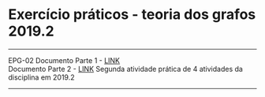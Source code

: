 # Exercício práticos - teoria dos grafos 2019.2

***
EPG-02
Documento Parte 1 - [LINK](https://docs.google.com/document/d/1mYLRim39kyIWhmLARMJGcse3oD-4tJuCScJ4j3MQGn8/edit)<br/>
Documento Parte 2 - [LINK](https://docs.google.com/document/d/1yMQiMIyArdD8Wds01HYROlHlX1_iryKppgUjvyZzOXw/edit)
Segunda atividade prática de 4 atividades da disciplina em 2019.2
***
